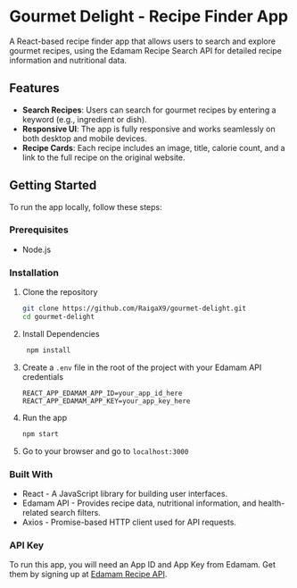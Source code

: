 #  Gourmet Delight - Recipe Finder App
A React-based recipe finder app that allows users to search and explore gourmet recipes, using the Edamam Recipe Search API for detailed recipe information and nutritional data.

## Features

- **Search Recipes**: Users can search for gourmet recipes by entering a keyword (e.g., ingredient or dish).
- **Responsive UI**: The app is fully responsive and works seamlessly on both desktop and mobile devices.
- **Recipe Cards**: Each recipe includes an image, title, calorie count, and a link to the full recipe on the original website.

## Getting Started

To run the app locally, follow these steps:

### Prerequisites

- Node.js

### Installation

1. Clone the repository
   ```bash
   git clone https://github.com/RaigaX9/gourmet-delight.git
   cd gourmet-delight
   
2. Install Dependencies
   ```bash
    npm install
3. Create a `.env` file in the root of the project with your Edamam API credentials
   ```env
   REACT_APP_EDAMAM_APP_ID=your_app_id_here
   REACT_APP_EDAMAM_APP_KEY=your_app_key_here
4. Run the app
   ```bash
   npm start

5. Go to your browser and go to `localhost:3000`

### Built With
- React - A JavaScript library for building user interfaces.
- Edamam API - Provides recipe data, nutritional information, and health-related search filters.
- Axios - Promise-based HTTP client used for API requests.

### API Key
To run this app, you will need an App ID and App Key from Edamam. Get them by signing up at [Edamam Recipe API](https://www.edamam.com/).
